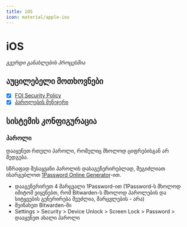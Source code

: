 ```yaml
---
title: iOS
icon: material/apple-ios
---
```


# iOS

_გვერდი განახლების პროცესშია_

## აუცილებელი მოთხოვნები

- [x] [FOI Security Policy](/policies/#ios)
- [x] [პაროლების მენეჯერი](/solutions/passwords)

## სისტემის კონფიგურაცია

### პაროლი

დააყენეთ რთული პაროლი, რომელიც მხოლოდ ციფრებისგან არ შედგება.

სწრაფად შესაყვანი პაროლის დასაგენერირებლად, შეგიძლიათ ისარგებლოთ [1Password Online Generator](https://1password.com/password-generator/)-ით.

- დააგენერირეთ 4 მარცვალი 1Password-ით (1Password-ს მხოლოდ იმიტომ ვიყენებთ, რომ Bitwarden-ს მხოლოდ პაროლების და სიტყვების გენერირება შეუძლია, მარცვლების - არა)
- შეინახეთ Bitwarden-ში
- Settings > Security > Device Unlock > Screen Lock > Password > დააყენეთ ახალი პაროლი

